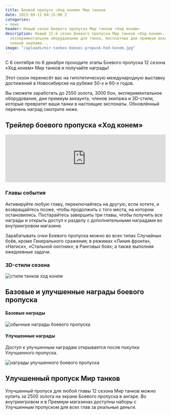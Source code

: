 ```yaml
---
title: Боевой пропуск «Ход конем» Мир танков
date: 2023-09-12 04:15:00 Z
categories:
- news
header: Новый сезон Боевого пропуска Мир танков «Ход конем»
description: Новый 12-й сезон Боевого пропуска Мир танков «Ход конем». Заработайте
  экспериментальное оборудование для танка, бесплатные дни премиум аккаунта, уникальных
  членов экипажа...
image: "/uploads/mir-tankov-boevoi-propusk-hod-konem.jpg"
---
```


С 6 сентября по 6 декабря проходите этапы Боевого пропуска 12 сезона «Ход конем» Мир танков и получайте награды!

Этот сезон перенесёт вас на гипотетическую международную выставку достижений в Новосибирске на рубеже 50-х и 60-х годов.

Вы сможете заработать до 2550 золота, 3000 бон, экспериментальное оборудование, дни премиум аккаунта, членов экипажа и 3D-стили, которые превратят ваши танки в настоящие экспонаты. Обновлённый перечень наград смотрите ниже.

## Трейлер боевого пропуска «Ход конем»

<iframe width="100%" height="auto" src="https://www.youtube.com/embed/Dec5A86zpac?si=e4DmxJr-fo6uiS0O" title="YouTube video player" frameborder="0" allow="accelerometer; autoplay; clipboard-write; encrypted-media; gyroscope; picture-in-picture; web-share" allowfullscreen></iframe>

### Главы события

Активируйте любую главу, переключайтесь на другую, если хотите, и возвращайтесь позже, чтобы продолжить с того места, на котором остановились. Постарайтесь завершить три главы, чтобы получить все награды и открыть доступ к разделу с дополнительными наградами во внутриигровом магазине.

Зарабатывать очки Боевого пропуска можно во всех типах Случайных боёв, кроме Генерального сражения; в режимах «Линия фронта», «Натиск», «Стальной охотник»; в Ранговых боях; а также выполняя ежедневные задачи.

### 3D-стили сезона

![стили танков ход конем](/uploads/hod-konem-mir-tankov.JPG)

## Базовые и улучшенные награды боевого пропуска

#### Базовые награды

![обычные награды боевого пропуска](/uploads/bazovie-nagrady.JPG)

#### Улучшенные награды

Доступ к улучшенным наградам открывается после покупки Улучшенного пропуска.

![награды улучшенного боевого пропуска](/uploads/uluchshenie-nagrady.JPG)

## Улучшенный пропуск Мир танков

Улучшенный пропуск для любой главы 12 сезона Мир танков можно купить за 2500 золота на экране Боевого пропуска в ангаре. Во внутриигровом и в Премиум магазинах доступны наборы с Улучшенным пропуском для всех глав за реальные деньги.
